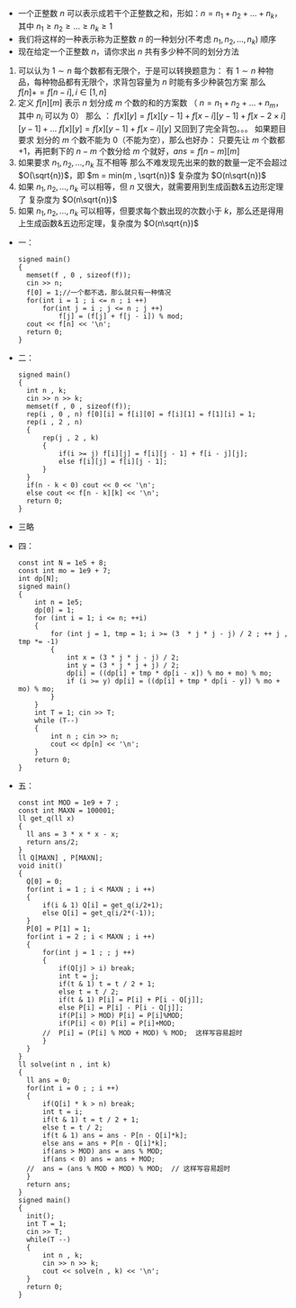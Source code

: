 + 一个正整数 $n$ 可以表示成若干个正整数之和，形如：$n=n_1+n_2+…+n_k$，其中 $n_1≥n_2≥…≥n_k≥1$
+ 我们将这样的一种表示称为正整数 $n$ 的一种划分(不考虑 $n_1,n_2,...,n_k$) 顺序
+ 现在给定一个正整数 $n$，请你求出 $n$ 共有多少种不同的划分方法

1. 可以认为 $1 \sim n$ 每个数都有无限个，于是可以转换题意为：
   有 $1\sim n$ 种物品，每种物品都有无限个，求背包容量为 $n$ 时能有多少种装包方案
   那么 $f[n] += f[n - i],i∈[1 , n]$
2. 定义 $f[n][m]$ 表示 $n$ 划分成 $m$ 个数的和的方案数
   （ $n = n_1+n_2+...+n_m$，其中 $n_i$ 可以为 $0$）
   那么 ：
   $f[x][y] = f[x][y - 1] + f[x - i][y - 1] + f[x - 2\times i][y-1] + ...$
   $f[x][y] = f[x][y - 1] + f[x - i][y]$ 
   又回到了完全背包。。。
   如果题目要求 划分的 $m$ 个数不能为 $0$（不能为空），那么也好办：
   只要先让 $m$ 个数都 $+1$，再把剩下的 $n-m$ 个数分给 $m$ 个就好，$ans =f[n-m][m]$ 
3. 如果要求 $n_1,n_2,...,n_k$ 互不相等
   那么不难发现先出来的数的数量一定不会超过 $O(\sqrt{n})$，即 $m = min(m , \sqrt{n})$
   复杂度为 $O(n\sqrt{n})$
4. 如果 $n_1,n_2,...,n_k$ 可以相等，但 $n$ 又很大，就需要用到生成函数&五边形定理了
   复杂度为 $O(n\sqrt{n})$
5. 如果 $n_1,n_2,...,n_k$ 可以相等，但要求每个数出现的次数小于 $k$，那么还是得用上生成函数&五边形定理，复杂度为 $O(n\sqrt{n})$

+ 一：

  ```text
  signed main()
  {
  	memset(f , 0 , sizeof(f));
  	cin >> n;
  	f[0] = 1;//一个都不选，那么就只有一种情况 
  	for(int i = 1 ; i <= n ; i ++)
  		for(int j = i ; j <= n ; j ++)
  			f[j] = (f[j] + f[j - i]) % mod;
  	cout << f[n] << '\n';
  	return 0;
  }
  ```

+ 二：

  ```text
  signed main()
  {
  	int n , k;
  	cin >> n >> k;
  	memset(f , 0 , sizeof(f));
  	rep(i , 0 , n) f[0][i] = f[i][0] = f[i][1] = f[1][i] = 1; 
  	rep(i , 2 , n)
  	{
  		rep(j , 2 , k)
  		{
  			if(i >= j) f[i][j] = f[i][j - 1] + f[i - j][j];
  			else f[i][j] = f[i][j - 1];
  		}
  	}
  	if(n - k < 0) cout << 0 << '\n';
  	else cout << f[n - k][k] << '\n';
  	return 0;
  }
  ```

+ 三略

+ 四：

  ```text
  const int N = 1e5 + 8;
  const int mo = 1e9 + 7;
  int dp[N];
  signed main()
  {
      int n = 1e5;
      dp[0] = 1;
      for (int i = 1; i <= n; ++i)
      {
          for (int j = 1, tmp = 1; i >= (3  * j * j - j) / 2 ; ++ j , tmp *= -1)
          {
              int x = (3 * j * j - j) / 2;
              int y = (3 * j * j + j) / 2;
              dp[i] = ((dp[i] + tmp * dp[i - x]) % mo + mo) % mo;
              if (i >= y) dp[i] = ((dp[i] + tmp * dp[i - y]) % mo + mo) % mo;
          }
      }
      int T = 1; cin >> T;
      while (T--)
      {
          int n ; cin >> n;
          cout << dp[n] << '\n';
      }
      return 0;
  }
  ```

+ 五：

  ```text
  const int MOD = 1e9 + 7 ;
  const int MAXN = 100001;
  ll get_q(ll x)
  {
  	ll ans = 3 * x * x - x;
  	return ans/2;
  }
  ll Q[MAXN] , P[MAXN];
  void init()
  {
  	Q[0] = 0;
  	for(int i = 1 ; i < MAXN ; i ++)
  	{
  		if(i & 1) Q[i] = get_q(i/2+1);
  		else Q[i] = get_q(i/2*(-1));
  	}
  	P[0] = P[1] = 1;
  	for(int i = 2 ; i < MAXN ; i ++)
  	{
  		for(int j = 1 ; ; j ++)
  		{
  			if(Q[j] > i) break;
  			int t = j;
  			if(t & 1) t = t / 2 + 1;
  			else t = t / 2;
  			if(t & 1) P[i] = P[i] + P[i - Q[j]];
  			else P[i] = P[i] - P[i - Q[j]];
  			if(P[i] > MOD) P[i] = P[i]%MOD;
  			if(P[i] < 0) P[i] = P[i]+MOD;
  		//	P[i] = (P[i] % MOD + MOD) % MOD;  这样写容易超时 
  		}
  	}
  }
  ll solve(int n , int k)
  {
  	ll ans = 0;
  	for(int i = 0 ; ; i ++)
  	{
  		if(Q[i] * k > n) break;
  		int t = i;
  		if(t & 1) t = t / 2 + 1;
  		else t = t / 2;
  		if(t & 1) ans = ans - P[n - Q[i]*k];
  		else ans = ans + P[n - Q[i]*k];
  		if(ans > MOD) ans = ans % MOD;
  		if(ans < 0) ans = ans + MOD;
  	//	ans = (ans % MOD + MOD) % MOD;  // 这样写容易超时 
  	}
  	return ans;
  }
  signed main()
  {
  	init();
  	int T = 1;
  	cin >> T;
  	while(T --)
  	{
  		int n , k;
  		cin >> n >> k;
  		cout << solve(n , k) << '\n';
  	}
  	return 0;
  }
  ```

  

